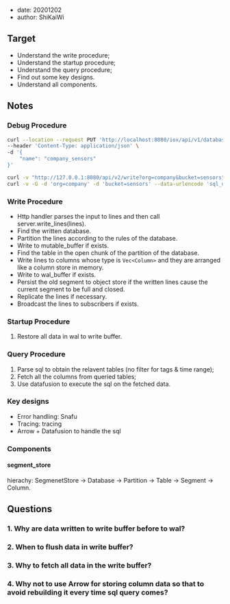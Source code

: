 - date: 20201202 
- author: ShiKaiWi

## Target 
- Understand the write procedure;
- Understand the startup procedure;
- Understand the query procedure;
- Find out some key designs.
- Understand all components.

## Notes
### Debug Procedure
```bash
curl --location --request PUT 'http://localhost:8080/iox/api/v1/databases/company_sensors' \
--header 'Content-Type: application/json' \
-d '{
    "name": "company_sensors"
}'
```

```bash
curl -v "http://127.0.0.1:8080/api/v2/write?org=company&bucket=sensors" --data-binary @tests/fixtures/lineproto/metrics.lp
curl -v -G -d 'org=company' -d 'bucket=sensors' --data-urlencode 'sql_query=select * from processes' "http://127.0.0.1:8080/api/v2/read"
```

### Write Procedure
- Http handler parses the input to lines and then call server.write_lines(lines).
- Find the written database.
- Partition the lines according to the rules of the database.
- Write to mutable_buffer if exists.
 - Find the table in the open chunk of the partition of the database.
 - Write lines to columns whose type is `Vec<Column>` and they are arranged like a column store in memory.
- Write to wal_buffer if exists.
 - Persist the old segment to object store if the written lines cause the current segment to be full and closed.
- Replicate the lines if necessary.
- Broadcast the lines to subscribers if exists.

### Startup Procedure
1. Restore all data in wal to write buffer.

### Query Procedure
1. Parse sql to obtain the relavent tables (no filter for tags & time range);
2. Fetch all the columns from queried tables;
3. Use datafusion to execute the sql on the fetched data.


### Key designs
- Error handling: Snafu
- Tracing: tracing
- Arrow + Datafusion to handle the sql

### Components
#### segment_store
hierachy: SegmenetStore -> Database -> Partition -> Table -> Segment -> Column.


## Questions
### 1. Why are data written to write buffer before to wal?
### 2. When to flush data in write buffer?
### 3. Why to fetch all data in the write buffer?
### 4. Why not to use Arrow for storing column data so that to avoid rebuilding it every time sql query comes?

